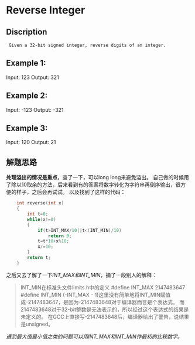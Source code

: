 # Reverse Integer
## Discription
`
Given a 32-bit signed integer, reverse digits of an integer.`

## Example 1:
Input: 123
Output: 321

## Example 2:
Input: -123
Output: -321

## Example 3:
Input: 120
Output: 21
## 解题思路
**处理溢出的情况是重点**，查了一下，可以long long来避免溢出。
自己做的时候用了除以10取余的方法，后来看到有的答案将数字转化为字符串再倒序输出，很方便的样子，之后会再试试。 
以及找到了这样的代码：
```c++
    int reverse(int x) 
    {
        int t=0;
        while(x!=0)
        {
            if(t>INT_MAX/10||t<(INT_MIN)/10)
                return 0;
            t=t*10+x%10;
            x/=10;
        }
        return t;
    }
```
之后又去了解了一下*INT_MAX和INT_MIN*，摘了一段别人的解释：
>INT_MIN在标准头文件limits.h中的定义
#define INT_MAX 2147483647
#define INT_MIN (-INT_MAX - 1)这里没有简单地将INT_MIN赋值成-2147483647，是因为-2147483648对于编译器而言是个表达式。
而2147483648对于32-bit整数是无法表示的，所以经过这个表达式的结果是未定义的。
在GCC上直接写-2147483648后，编译器给出了警告，说结果是unsigned。

*遇到最大值最小值之类的问题可以用INT_MAX和INT_MIN作最初的比较数字。*
